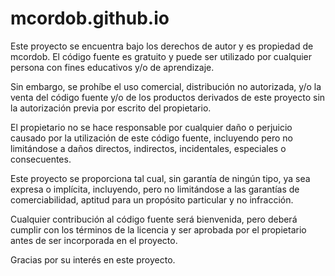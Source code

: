 # mcordob.github.io
Este proyecto se encuentra bajo los derechos de autor y es propiedad de mcordob. El código fuente es gratuito y puede ser utilizado por cualquier persona con fines educativos y/o de aprendizaje.

Sin embargo, se prohíbe el uso comercial, distribución no autorizada, y/o la venta del código fuente y/o de los productos derivados de este proyecto sin la autorización previa por escrito del propietario.

El propietario no se hace responsable por cualquier daño o perjuicio causado por la utilización de este código fuente, incluyendo pero no limitándose a daños directos, indirectos, incidentales, especiales o consecuentes.

Este proyecto se proporciona tal cual, sin garantía de ningún tipo, ya sea expresa o implícita, incluyendo, pero no limitándose a las garantías de comerciabilidad, aptitud para un propósito particular y no infracción.

Cualquier contribución al código fuente será bienvenida, pero deberá cumplir con los términos de la licencia y ser aprobada por el propietario antes de ser incorporada en el proyecto.

Gracias por su interés en este proyecto.

